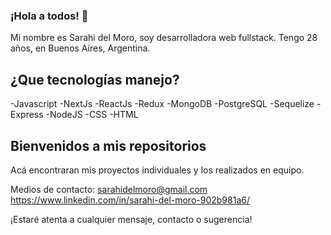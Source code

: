 ### ¡Hola a todos! 👋

<!--
**saradehi/saradehi** is a ✨ _special_ ✨ repository because its `README.md` (this file) appears on your GitHub profile.

Here are some ideas to get you started:

- 🔭 I’m currently working on ...
- 🌱 I’m currently learning ...
- 👯 I’m looking to collaborate on ...
- 🤔 I’m looking for help with ...
- 💬 Ask me about ...
- 📫 How to reach me: ...
- 😄 Pronouns: ...
- ⚡ Fun fact: ...
-->


Mi nombre es Sarahi del Moro, soy desarrolladora web fullstack. Tengo 28 años, en Buenos Aires, Argentina.

## ¿Que tecnologías manejo?

-Javascript
-NextJs
-ReactJs
-Redux
-MongoDB
-PostgreSQL
-Sequelize
-Express
-NodeJS
-CSS
-HTML

## Bienvenidos a mis repositorios

Acá encontraran mis proyectos individuales y los realizados en equipo. 

Medios de contacto: sarahidelmoro@gmail.com
https://www.linkedin.com/in/sarahi-del-moro-902b981a6/

¡Estaré atenta a cualquier mensaje, contacto o sugerencia!
